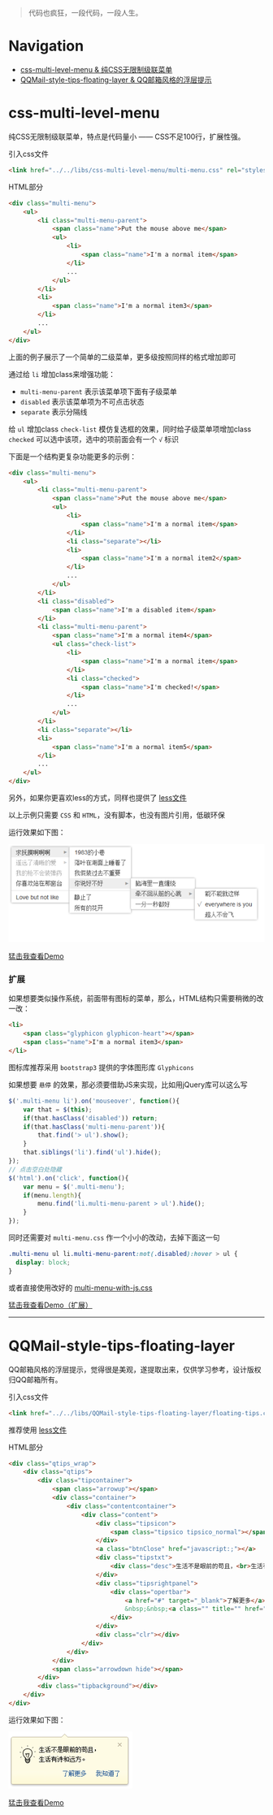 > 代码也疯狂，一段代码，一段人生。

# Navigation
* [css-multi-level-menu & 纯CSS无限制级联菜单](#css-multi-level-menu)
* [QQMail-style-tips-floating-layer & QQ邮箱风格的浮层提示](#qqmail-style-tips-floating-layer)

# css-multi-level-menu
纯CSS无限制级联菜单，特点是代码量小 —— CSS不足100行，扩展性强。

引入css文件
```html
<link href="../../libs/css-multi-level-menu/multi-menu.css" rel="stylesheet">
```

HTML部分
```html
<div class="multi-menu">
    <ul>
        <li class="multi-menu-parent">
            <span class="name">Put the mouse above me</span>
            <ul>
                <li>
                    <span class="name">I'm a normal item</span>
                </li>
                ...
            </ul>
        </li>
        <li>
            <span class="name">I'm a normal item3</span>
        </li>
        ...
    </ul>
</div>
```

上面的例子展示了一个简单的二级菜单，更多级按照同样的格式增加即可

通过给 `li` 增加class来增强功能：

* `multi-menu-parent` 表示该菜单项下面有子级菜单
* `disabled` 表示该菜单项为不可点击状态
* `separate` 表示分隔线

给 `ul` 增加class `check-list` 模仿复选框的效果，同时给子级菜单项增加class `checked` 可以选中该项，选中的项前面会有一个 `√` 标识

下面是一个结构更复杂功能更多的示例：
```html
<div class="multi-menu">
    <ul>
        <li class="multi-menu-parent">
            <span class="name">Put the mouse above me</span>
            <ul>
                <li>
                    <span class="name">I'm a normal item</span>
                </li>
                <li class="separate"></li>
                <li>
                    <span class="name">I'm a normal item2</span>
                </li>
                ...
            </ul>
        </li>
        <li class="disabled">
            <span class="name">I'm a disabled item</span>
        </li>
        <li class="multi-menu-parent">
            <span class="name">I'm a normal item4</span>
            <ul class="check-list">
                <li>
                    <span class="name">I'm a normal item</span>
                </li>
                <li class="checked">
                    <span class="name">I'm checked!</span>
                </li>
                ...
            </ul>
        </li>
        <li class="separate"></li>
        <li>
            <span class="name">I'm a normal item5</span>
        </li>
        ...
    </ul>
</div>
```

另外，如果你更喜欢less的方式，同样也提供了 [less文件](/libs/css-multi-level-menu/multi-menu.less)

以上示例只需要 `CSS` 和 `HTML`，没有脚本，也没有图片引用，低碳环保

运行效果如下图：

![css-multi-level-menu](examples/src/images/css-multi-level-menu.png)

[猛击我查看Demo](http://codepen.io/superRaytin/details/xjtgD)

### 扩展

如果想要类似操作系统，前面带有图标的菜单，那么，HTML结构只需要稍微的改一改：

```html
<li>
    <span class="glyphicon glyphicon-heart"></span>
    <span class="name">I'm a normal item3</span>
</li>
```

图标库推荐采用 `bootstrap3` 提供的字体图形库 `Glyphicons`

如果想要 `悬停` 的效果，那必须要借助JS来实现，比如用jQuery库可以这么写

```javascript
$('.multi-menu li').on('mouseover', function(){
    var that = $(this);
    if(that.hasClass('disabled')) return;
    if(that.hasClass('multi-menu-parent')){
        that.find('> ul').show();
    }
    that.siblings('li').find('ul').hide();
});
// 点击空白处隐藏
$('html').on('click', function(){
    var menu = $('.multi-menu');
    if(menu.length){
        menu.find('li.multi-menu-parent > ul').hide();
    }
});
```

同时还需要对 `multi-menu.css` 作一个小小的改动，去掉下面这一句

```css
.multi-menu ul li.multi-menu-parent:not(.disabled):hover > ul {
  display: block;
}
```

或者直接使用改好的 [multi-menu-with-js.css](/libs/css-multi-level-menu/multi-menu-with-js.css)

[猛击我查看Demo（扩展）](http://codepen.io/superRaytin/pen/GIxyt)

----
# QQMail-style-tips-floating-layer
QQ邮箱风格的浮层提示，觉得很是美观，遂提取出来，仅供学习参考，设计版权归QQ邮箱所有。

引入css文件
```html
<link href="../../libs/QQMail-style-tips-floating-layer/floating-tips.css" rel="stylesheet">
```

推荐使用 [less文件](/libs/QQMail-style-tips-floating-layer/floating-tips.less)

HTML部分
```html
<div class="qtips_wrap">
	<div class="qtips">
		<div class="tipcontainer">
			<span class="arrowup"></span>
            <div class="container">
                <div class="contentcontainer">
                    <div class="content">
                        <div class="tipsicon">
                            <span class="tipsico tipsico_normal"></span>
                        </div>
                        <a class="btnClose" href="javascript:;"></a>
                        <div class="tipstxt">
                            <div class="desc">生活不是眼前的苟且，<br>生活有诗和远方。</div>
                        </div>
                        <div class="tipsrightpanel">
                            <div class="opertbar">
                                <a href="#" target="_blank">了解更多</a>
                                &nbsp;&nbsp;<a class="" title="" href="javascript:;">我知道了</a>
                            </div>
                        </div>
                        <div class="clr"></div>
                    </div>
                </div>
            </div>
			<span class="arrowdown hide"></span>
		</div>
		<div class="tipbackground"></div>
	</div>
</div>
```

运行效果如下图：

![css-multi-level-menu](examples/src/images/QQMail-style-tips-floating-layer.png)

[猛击我查看Demo](http://codepen.io/superRaytin/pen/vwmEt)